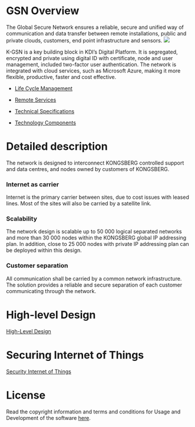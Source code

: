 
# GSN Overview

The Global Secure Network ensures a reliable, secure and unified way of communication and data transfer between remote installations, public and private clouds, customers, end point infrastructure and sensors.
![](https://github.com/kognifai/Infrastructure/blob/master/.attachments/Overview.png)

K-GSN is a key building block in KDI’s Digital Platform. It is segregated, encrypted and private using digital ID with certificate, node and user management, included two-factor user authentication. The network is integrated with cloud services, such as Microsoft Azure, making it more flexible, productive, faster and cost effective.

* [Life Cycle Management](https://github.com/kognifai/Infrastructure/blob/master/SDK-documentation/GSN%20Overview.md)

* [Remote Services](https://github.com/kognifai/Infrastructure/blob/master/SDK-documentation/GSN%20Overview.md)

* [Technical Specifications](https://github.com/kognifai/Infrastructure/blob/master/SDK-documentation/GSN%20Overview.md)

* [Technology Components](https://github.com/kognifai/Infrastructure/blob/master/SDK-documentation/GSN%20Overview.md)

# Detailed description
The network is designed to interconnect KONGSBERG controlled support and data centres, and nodes owned by customers of KONGSBERG.

### Internet as carrier
Internet is the primary carrier between sites, due to cost issues with leased lines. Most of the sites will also be carried by a satellite link.

### Scalability
The network design is scalable up to 50 000 logical separated networks and more than 30 000 nodes within the KONGSBERG global IP addressing plan. In addition, close to 25 000 nodes with private IP addressing plan can be deployed within this design.

### Customer separation
All communication shall be carried by a common network infrastructure. The solution provides a reliable and secure separation of each customer communicating through the network.

# High-level Design
[High-Level Design](https://github.com/kognifai/Infrastructure/blob/master/SDK-documentation/High-level%20Design.md)

# Securing Internet of Things

[Security Internet of Things](https://github.com/kognifai/Infrastructure/blob/master/SDK-documentation/Securing%20Internet%20of%20Things.md)


# License
Read the copyright information and terms and conditions for Usage and Development of the software [here]( https://github.com/kognifai/Kognifai/blob/master/License.md#copyright--year-kongsberg-digital-as).

